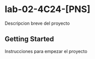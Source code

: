 # lab-02-4C24-[PNS]

Descripcion breve del proyecto

## Getting Started

Instrucciones para empezar el proyecto
